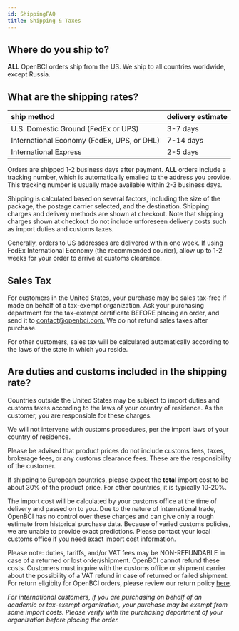 ```yaml
---
id: ShippingFAQ
title: Shipping & Taxes
---
```


## Where do you ship to?

**ALL** OpenBCI orders ship from the US. We ship to all countries worldwide, except Russia.

## What are the shipping rates?

| ship method                                | delivery estimate |
| :----------------------------------------- | :---------------- |
| U.S. Domestic Ground (FedEx or UPS)        | 3-7 days          |
| International Economy (FedEx, UPS, or DHL) | 7-14 days         |
| International Express                      | 2-5 days          |

Orders are shipped 1-2 business days after payment. **ALL** orders include a tracking number, which is automatically emailed to the address you provide. This tracking number is usually made available within 2-3 business days.

Shipping is calculated based on several factors, including the size of the package, the postage carrier selected, and the destination. Shipping charges and delivery methods are shown at checkout. Note that shipping charges shown at checkout do not include unforeseen delivery costs such as import duties and customs taxes.

Generally, orders to US addresses are delivered within one week. If using FedEx International Economy (the recommended courier), allow up to 1-2 weeks for your order to arrive at customs clearance.

## Sales Tax

For customers in the United States, your purchase may be sales tax-free if made on behalf of a tax-exempt organization. Ask your purchasing department for the tax-exempt certificate BEFORE placing an order, and send it to [contact@openbci.com.](mailto:contact@openbci.com.) We do not refund sales taxes after purchase.

For other customers, sales tax will be calculated automatically according to the laws of the state in which you reside.

## Are duties and customs included in the shipping rate?

Countries outside the United States may be subject to import duties and customs taxes according to the laws of your country of residence. As the customer, you are responsible for these charges.

We will not intervene with customs procedures, per the import laws of your country of residence.

Please be advised that product prices do not include customs fees, taxes, brokerage fees, or any customs clearance fees. These are the responsibility of the customer.

If shipping to European countries, please expect the **total** import cost to be about 30% of the product price. For other countries, it is typically 10-20%.

The import cost will be calculated by your customs office at the time of delivery and passed on to you.
Due to the nature of international trade, OpenBCI has no control over these charges and can give only a rough estimate from historical purchase data. Because of varied customs policies, we are unable to provide exact predictions. Please contact your local customs office if you need exact import cost information.

Please note: duties, tariffs, and/or VAT fees may be NON-REFUNDABLE in case of a returned or lost order/shipment. OpenBCI cannot refund these costs. Customers must inquire with the customs office or shipment carrier about the possibility of a VAT refund in case of returned or failed shipment. For return eligibity for OpenBCI orders, please review our return policy [here](https://docs.openbci.com/FAQ/Returns/). 

_For international customers, if you are purchasing on behalf of an academic or tax-exempt organization, your purchase may be exempt from some import costs. Please verify with the purchasing department of your organization before placing the order._
